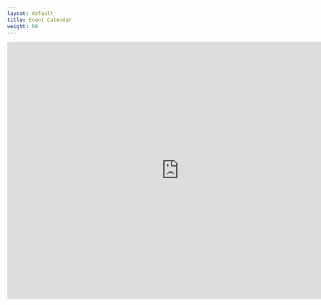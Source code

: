 ```yaml
---
layout: default
title: Event Calendar
weight: 98
---
```


<iframe src="https://calendar.google.com/calendar/embed?height=600&amp;wkst=2&amp;bgcolor=%23FFFFFF&amp;src=ih6vgdi37hn56tftqmh3cn88mo%40group.calendar.google.com&amp;color=%238D6F47&amp;ctz=Europe%2FMadrid" style="border-width:0" width="800" height="600" frameborder="0" scrolling="no"></iframe>